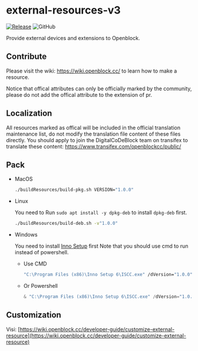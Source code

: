 # external-resources-v3

[![Release](https://github.com/openblockcc/external-resources-v3/actions/workflows/release.yml/badge.svg)](https://github.com/openblockcc/external-resources-v3/actions/workflows/release.yml)
![GitHub](https://img.shields.io/github/license/openblockcc/external-resources-v3)

Provide external devices and extensions to Openblock.

## Contribute

Please visit the wiki: https://wiki.openblock.cc/ to learn how to make a resource.

Notice that offical attributes can only be officially marked by the community, please do not add the offical attribute to the extension of pr.

## Localization

All resources marked as offical will be included in the official translation maintenance list, do not modify the translation file content of these files directly. You should apply to join the DigitalCoDeBlock team on transifex to translate these content: https://www.transifex.com/openblockcc/public/

## Pack

- MacOS

    ``` bash
    ./buildResources/build-pkg.sh VERSION="1.0.0"
    ```

- Linux

    You need to Run `sudo apt install -y dpkg-deb` to install `dpkg-deb` first.

    ``` bash
    ./buildResources/build-deb.sh -v"1.0.0"
    ```

- Windows

    You need to install [Inno Setup](https://jrsoftware.org/isinfo.php) first
    Note that you should use cmd to run instead of powershell.

    - Use CMD

        ``` bat
        "C:\Program Files (x86)\Inno Setup 6\ISCC.exe" /dVersion="1.0.0" "./buildResources/setup.iss"
        ```

    - Or Powershell

        ``` powershell
        & "C:\Program Files (x86)\Inno Setup 6\ISCC.exe" /dVersion="1.0.0" "./buildResources/setup.iss"
        ```

## Customization

Visi: [https://wiki.openblock.cc/developer-guide/customize-external-resource](https://wiki.openblock.cc/developer-guide/customize-external-resource)
